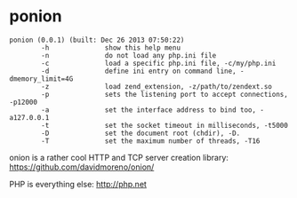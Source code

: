 ponion
======

```
ponion (0.0.1) (built: Dec 26 2013 07:50:22)
        -h              show this help menu
        -n              do not load any php.ini file
        -c              load a specific php.ini file, -c/my/php.ini
        -d              define ini entry on command line, -dmemory_limit=4G
        -z              load zend_extension, -z/path/to/zendext.so
        -p              sets the listening port to accept connections, -p12000
        -a              set the interface address to bind too, -a127.0.0.1
        -t              set the socket timeout in milliseconds, -t5000
        -D              set the document root (chdir), -D.
        -T              set the maximum number of threads, -T16
```

onion is a rather cool HTTP and TCP server creation library: https://github.com/davidmoreno/onion/

PHP is everything else: http://php.net
